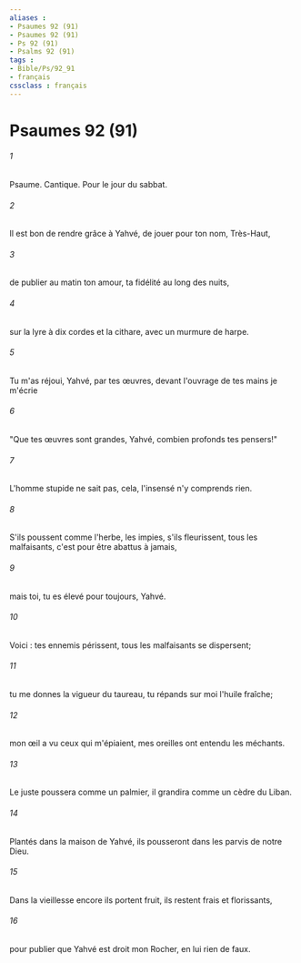```yaml
---
aliases : 
- Psaumes 92 (91)
- Psaumes 92 (91)
- Ps 92 (91)
- Psalms 92 (91)
tags : 
- Bible/Ps/92_91
- français
cssclass : français
---
```


# Psaumes 92 (91)

###### 1
Psaume. Cantique. Pour le jour du sabbat.
###### 2
Il est bon de rendre grâce à Yahvé, de jouer pour ton nom, Très-Haut,
###### 3
de publier au matin ton amour, ta fidélité au long des nuits,
###### 4
sur la lyre à dix cordes et la cithare, avec un murmure de harpe.
###### 5
Tu m'as réjoui, Yahvé, par tes œuvres, devant l'ouvrage de tes mains je m'écrie
###### 6
"Que tes œuvres sont grandes, Yahvé, combien profonds tes pensers!"
###### 7
L'homme stupide ne sait pas, cela, l'insensé n'y comprends rien.
###### 8
S'ils poussent comme l'herbe, les impies, s'ils fleurissent, tous les malfaisants, c'est pour être abattus à jamais,
###### 9
mais toi, tu es élevé pour toujours, Yahvé.
###### 10
Voici : tes ennemis périssent, tous les malfaisants se dispersent;
###### 11
tu me donnes la vigueur du taureau, tu répands sur moi l'huile fraîche;
###### 12
mon œil a vu ceux qui m'épiaient, mes oreilles ont entendu les méchants.
###### 13
Le juste poussera comme un palmier, il grandira comme un cèdre du Liban.
###### 14
Plantés dans la maison de Yahvé, ils pousseront dans les parvis de notre Dieu.
###### 15
Dans la vieillesse encore ils portent fruit, ils restent frais et florissants,
###### 16
pour publier que Yahvé est droit mon Rocher, en lui rien de faux.
